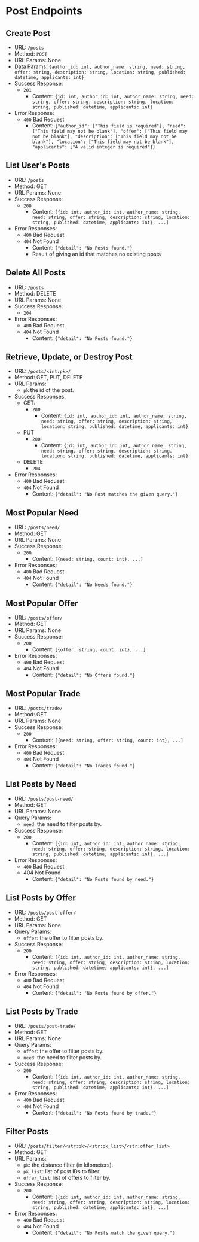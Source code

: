 # Post Endpoints

## Create Post

- URL: `/posts`
- Method: `POST`
- URL Params: None
- Data Params: `{author_id: int, author_name: string, need: string, offer: string, description: string, location: string, published: datetime, applicants: int}`
- Success Response:
  - `201`
    - Content: `{id: int, author_id: int, author_name: string, need: string, offer: string, description: string, location: string, published: datetime, applicants: int}`
- Error Response:
  - `400` Bad Request
    - Content: `{"author_id": ["This field is required"], "need": ["This field may not be blank"], "offer": ["This field may not be blank"], "description": ["This field may not be blank"], "location": ["This field may not be blank"], "applicants": ["A valid integer is required"]}`

## List User's Posts

- URL: `/posts`
- Method: GET
- URL Params: None
- Success Response:
  - `200`
    - Content: `[{id: int, author_id: int, author_name: string, need: string, offer: string, description: string, location: string, published: datetime, applicants: int}, ...]`
- Error Responses:
  - `400` Bad Request
  - `404` Not Found
    - Content: `{"detail": "No Posts found."}`
    - Result of giving an id that matches no existing posts

## Delete All Posts

- URL: `/posts`
- Method: DELETE
- URL Params: None
- Success Response:
  - `204`
- Error Responses:
  - `400` Bad Request
  - `404` Not Found
    - Content: `{"detail": "No Posts found."}`

## Retrieve, Update, or Destroy Post

- URL: `/posts/<int:pk>/`
- Method: GET, PUT, DELETE
- URL Params:
  - `pk` the id of the post.
- Success Responses:
  - GET:
    - `200`
      - Content: `{id: int, author_id: int, author_name: string, need: string, offer: string, description: string, location: string, published: datetime, applicants: int}`
  - PUT
    - `200`
      - Content: `{id: int, author_id: int, author_name: string, need: string, offer: string, description: string, location: string, published: datetime, applicants: int}`
  - DELETE:
    - `204`
- Error Responses:
  - `400` Bad Request
  - `404` Not Found
    - Content: `{"detail": "No Post matches the given query."}`

## Most Popular Need

- URL: `/posts/need/`
- Method: GET
- URL Params: None
- Success Response:
  - `200`
    - Content: `[{need: string, count: int}, ...]`
- Error Responses:
  - `400` Bad Request
  - `404` Not Found
    - Content: `{"detail": "No Needs found."}`

## Most Popular Offer

- URL: `/posts/offer/`
- Method: GET
- URL Params: None
- Success Response:
  - `200`
    - Content: `[{offer: string, count: int}, ...]`
- Error Responses:
  - `400` Bad Request
  - `404` Not Found
    - Content: `{"detail": "No Offers found."}`

## Most Popular Trade

- URL: `/posts/trade/`
- Method: GET
- URL Params: None
- Success Response:
  - `200`
    - Content: `[{need: string, offer: string, count: int}, ...]`
- Error Responses:
  - `400` Bad Request
  - `404` Not Found
    - Content: `{"detail": "No Trades found."}`

## List Posts by Need

- URL: `/posts/post-need/`
- Method: GET
- URL Params: None
- Query Params:
  - `need`: the need to filter posts by.
- Success Response:
  - `200`
    - Content: `[{id: int, author_id: int, author_name: string, need: string, offer: string, description: string, location: string, published: datetime, applicants: int}, ...]`
- Error Responses:
  - `400` Bad Request
  - 404 Not Found
    - Content: `{"detail": "No Posts found by need."}`

## List Posts by Offer

- URL: `/posts/post-offer/`
- Method: GET
- URL Params: None
- Query Params:
  - `offer`: the offer to filter posts by.
- Success Response:
  - `200`
    - Content: `[{id: int, author_id: int, author_name: string, need: string, offer: string, description: string, location: string, published: datetime, applicants: int}, ...]`
- Error Responses:
  - `400` Bad Request
  - `404` Not Found
    - Content: `{"detail": "No Posts found by offer."}`

## List Posts by Trade

- URL: `/posts/post-trade/`
- Method: GET
- URL Params: None
- Query Params:
  - `offer`: the offer to filter posts by.
  - `need`: the need to filter posts by.
- Success Response:
  - `200`
    - Content: `[{id: int, author_id: int, author_name: string, need: string, offer: string, description: string, location: string, published: datetime, applicants: int}, ...]`
- Error Responses:
  - `400` Bad Request
  - `404` Not Found
    - Content: `{"detail": "No Posts found by trade."}`

## Filter Posts

- URL: `/posts/filter/<str:pk>/<str:pk_list>/<str:offer_list>`
- Method: GET
- URL Params:
  - `pk`: the distance filter (in kilometers).
  - `pk_list`: list of post IDs to filter.
  - `offer_list`: list of offers to filter by.
- Success Response:
  - `200`
    - Content: `[{id: int, author_id: int, author_name: string, need: string, offer: string, description: string, location: string, published: datetime, applicants: int}, ...]`
- Error Responses:
  - `400` Bad Request
  - `404` Not Found
    - Content: `{"detail": "No Posts match the given query."}`
